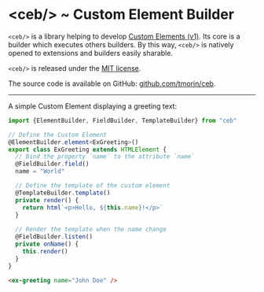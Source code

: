 # &lt;ceb/&gt; ~ Custom Element Builder

`<ceb/>` is a library helping to develop [Custom Elements (v1)].
Its core is a builder which executes others builders.
By this way, `<ceb/>` is natively opened to extensions and builders easily sharable.

`<ceb/>` is released under the [MIT license].

The source code is available on GitHub: [github.com/tmorin/ceb].

---

A simple Custom Element displaying a greeting text:

```typescript
import {ElementBuilder, FieldBuilder, TemplateBuilder} from "ceb"

// Define the Custom Element
@ElementBuilder.element<ExGreeting>()
export class ExGreeting extends HTMLElement {
  // Bind the property `name` to the attribute `name`
  @FieldBuilder.field()
  name = "World"

  // Define the template of the custom element
  @TemplateBuilder.template()
  private render() {
    return html`<p>Hello, ${this.name}!</p>`
  }
  
  // Render the template when the name change
  @FieldBuilder.listen()
  private onName() {
    this.render()
  }
}
```

```html
<ex-greeting name="John Doe" />
```

[Custom Elements (v1)]: https://html.spec.whatwg.org/multipage/custom-elements.html
[MIT license]: http://opensource.org/licenses/MIT
[github.com/tmorin/ceb]: https://github.com/tmorin/ceb
